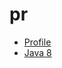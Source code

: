# pr

* [Profile](https://egaoneko.github.io/pr/profile/profile.html)
* [Java 8](https://egaoneko.github.io/pr/java8/java8.html#/)
